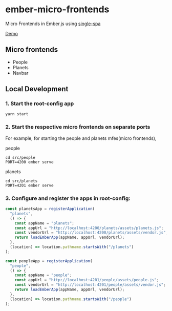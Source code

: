 # ember-micro-frontends

Micro Frontends in Ember.js using [single-spa](https://single-spa.js.org/docs/ecosystem-ember)

[Demo](https://ember-micro-frontends.surge.sh)

## Micro frontends

- People
- Planets
- Navbar

## Local Development

### 1. Start the root-config app

```
yarn start
```

### 2. Start the respective micro frontends on separate ports

For example, for starting the people and planets mfes(micro frontends),

people

```
cd src/people
PORT=4200 ember serve
```

planets

```
cd src/planets
PORT=4201 ember serve
```

### 3. Configure and register the apps in root-config:

```js
const planetsApp = registerApplication(
  "planets",
  () => {
    const appName = "planets";
    const appUrl = "http://localhost:4200/planets/assets/planets.js";
    const vendorUrl = "http://localhost:4200/planets/assets/vendor.js";
    return loadEmberApp(appName, appUrl, vendorUrl);
  },
  (location) => location.pathname.startsWith("/planets")
);

const peopleApp = registerApplication(
  "people",
  () => {
    const appName = "people";
    const appUrl = "http://localhost:4201/people/assets/people.js";
    const vendorUrl = "http://localhost:4201/people/assets/vendor.js";
    return loadEmberApp(appName, appUrl, vendorUrl);
  },
  (location) => location.pathname.startsWith("/people")
);
```
